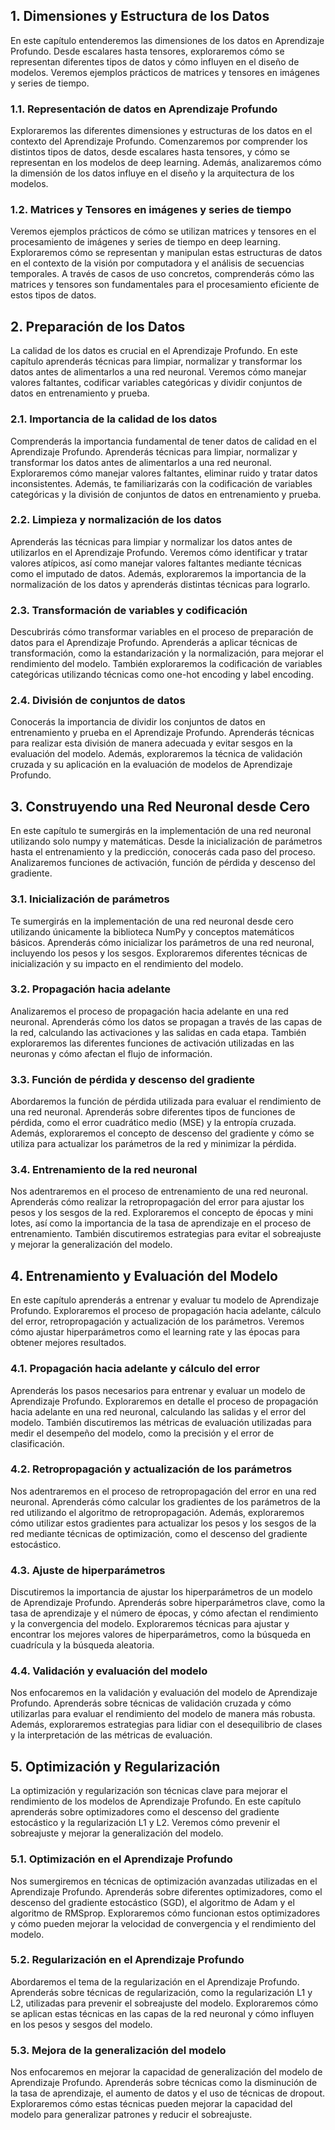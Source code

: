 ## 1. Dimensiones y Estructura de los Datos
En este capítulo entenderemos las dimensiones de los datos en Aprendizaje Profundo. Desde escalares hasta tensores, exploraremos cómo se representan diferentes tipos de datos y cómo influyen en el diseño de modelos. Veremos ejemplos prácticos de matrices y tensores en imágenes y series de tiempo.

### 1.1. Representación de datos en Aprendizaje Profundo
Exploraremos las diferentes dimensiones y estructuras de los datos en el contexto del Aprendizaje Profundo. Comenzaremos por comprender los distintos tipos de datos, desde escalares hasta tensores, y cómo se representan en los modelos de deep learning. Además, analizaremos cómo la dimensión de los datos influye en el diseño y la arquitectura de los modelos.

### 1.2. Matrices y Tensores en imágenes y series de tiempo
Veremos ejemplos prácticos de cómo se utilizan matrices y tensores en el procesamiento de imágenes y series de tiempo en deep learning. Exploraremos cómo se representan y manipulan estas estructuras de datos en el contexto de la visión por computadora y el análisis de secuencias temporales. A través de casos de uso concretos, comprenderás cómo las matrices y tensores son fundamentales para el procesamiento eficiente de estos tipos de datos.

## 2. Preparación de los Datos
La calidad de los datos es crucial en el Aprendizaje Profundo. En este capítulo aprenderás técnicas para limpiar, normalizar y transformar los datos antes de alimentarlos a una red neuronal. Veremos cómo manejar valores faltantes, codificar variables categóricas y dividir conjuntos de datos en entrenamiento y prueba.

### 2.1. Importancia de la calidad de los datos
Comprenderás la importancia fundamental de tener datos de calidad en el Aprendizaje Profundo. Aprenderás técnicas para limpiar, normalizar y transformar los datos antes de alimentarlos a una red neuronal. Exploraremos cómo manejar valores faltantes, eliminar ruido y tratar datos inconsistentes. Además, te familiarizarás con la codificación de variables categóricas y la división de conjuntos de datos en entrenamiento y prueba.

### 2.2. Limpieza y normalización de los datos
Aprenderás las técnicas para limpiar y normalizar los datos antes de utilizarlos en el Aprendizaje Profundo. Veremos cómo identificar y tratar valores atípicos, así como manejar valores faltantes mediante técnicas como el imputado de datos. Además, exploraremos la importancia de la normalización de los datos y aprenderás distintas técnicas para lograrlo.

### 2.3. Transformación de variables y codificación
Descubrirás cómo transformar variables en el proceso de preparación de datos para el Aprendizaje Profundo. Aprenderás a aplicar técnicas de transformación, como la estandarización y la normalización, para mejorar el rendimiento del modelo. También exploraremos la codificación de variables categóricas utilizando técnicas como one-hot encoding y label encoding.

### 2.4. División de conjuntos de datos
Conocerás la importancia de dividir los conjuntos de datos en entrenamiento y prueba en el Aprendizaje Profundo. Aprenderás técnicas para realizar esta división de manera adecuada y evitar sesgos en la evaluación del modelo. Además, exploraremos la técnica de validación cruzada y su aplicación en la evaluación de modelos de Aprendizaje Profundo.

## 3. Construyendo una Red Neuronal desde Cero
En este capítulo te sumergirás en la implementación de una red neuronal utilizando solo numpy y matemáticas. Desde la inicialización de parámetros hasta el entrenamiento y la predicción, conocerás cada paso del proceso. Analizaremos funciones de activación, función de pérdida y descenso del gradiente.

### 3.1. Inicialización de parámetros
Te sumergirás en la implementación de una red neuronal desde cero utilizando únicamente la biblioteca NumPy y conceptos matemáticos básicos. Aprenderás cómo inicializar los parámetros de una red neuronal, incluyendo los pesos y los sesgos. Exploraremos diferentes técnicas de inicialización y su impacto en el rendimiento del modelo.

### 3.2. Propagación hacia adelante
Analizaremos el proceso de propagación hacia adelante en una red neuronal. Aprenderás cómo los datos se propagan a través de las capas de la red, calculando las activaciones y las salidas en cada etapa. También exploraremos las diferentes funciones de activación utilizadas en las neuronas y cómo afectan el flujo de información.

### 3.3. Función de pérdida y descenso del gradiente
Abordaremos la función de pérdida utilizada para evaluar el rendimiento de una red neuronal. Aprenderás sobre diferentes tipos de funciones de pérdida, como el error cuadrático medio (MSE) y la entropía cruzada. Además, exploraremos el concepto de descenso del gradiente y cómo se utiliza para actualizar los parámetros de la red y minimizar la pérdida.

### 3.4. Entrenamiento de la red neuronal
Nos adentraremos en el proceso de entrenamiento de una red neuronal. Aprenderás cómo realizar la retropropagación del error para ajustar los pesos y los sesgos de la red. Exploraremos el concepto de épocas y mini lotes, así como la importancia de la tasa de aprendizaje en el proceso de entrenamiento. También discutiremos estrategias para evitar el sobreajuste y mejorar la generalización del modelo.

## 4. Entrenamiento y Evaluación del Modelo
En este capítulo aprenderás a entrenar y evaluar tu modelo de Aprendizaje Profundo. Exploraremos el proceso de propagación hacia adelante, cálculo del error, retropropagación y actualización de los parámetros. Veremos cómo ajustar hiperparámetros como el learning rate y las épocas para obtener mejores resultados.

### 4.1. Propagación hacia adelante y cálculo del error
Aprenderás los pasos necesarios para entrenar y evaluar un modelo de Aprendizaje Profundo. Exploraremos en detalle el proceso de propagación hacia adelante en una red neuronal, calculando las salidas y el error del modelo. También discutiremos las métricas de evaluación utilizadas para medir el desempeño del modelo, como la precisión y el error de clasificación.

### 4.2. Retropropagación y actualización de los parámetros
Nos adentraremos en el proceso de retropropagación del error en una red neuronal. Aprenderás cómo calcular los gradientes de los parámetros de la red utilizando el algoritmo de retropropagación. Además, exploraremos cómo utilizar estos gradientes para actualizar los pesos y los sesgos de la red mediante técnicas de optimización, como el descenso del gradiente estocástico.

### 4.3. Ajuste de hiperparámetros
Discutiremos la importancia de ajustar los hiperparámetros de un modelo de Aprendizaje Profundo. Aprenderás sobre hiperparámetros clave, como la tasa de aprendizaje y el número de épocas, y cómo afectan el rendimiento y la convergencia del modelo. Exploraremos técnicas para ajustar y encontrar los mejores valores de hiperparámetros, como la búsqueda en cuadrícula y la búsqueda aleatoria.

### 4.4. Validación y evaluación del modelo
Nos enfocaremos en la validación y evaluación del modelo de Aprendizaje Profundo. Aprenderás sobre técnicas de validación cruzada y cómo utilizarlas para evaluar el rendimiento del modelo de manera más robusta. Además, exploraremos estrategias para lidiar con el desequilibrio de clases y la interpretación de las métricas de evaluación.

## 5. Optimización y Regularización
La optimización y regularización son técnicas clave para mejorar el rendimiento de los modelos de Aprendizaje Profundo. En este capítulo aprenderás sobre optimizadores como el descenso del gradiente estocástico y la regularización L1 y L2. Veremos cómo prevenir el sobreajuste y mejorar la generalización del modelo.

### 5.1. Optimización en el Aprendizaje Profundo
Nos sumergiremos en técnicas de optimización avanzadas utilizadas en el Aprendizaje Profundo. Aprenderás sobre diferentes optimizadores, como el descenso del gradiente estocástico (SGD), el algoritmo de Adam y el algoritmo de RMSprop. Exploraremos cómo funcionan estos optimizadores y cómo pueden mejorar la velocidad de convergencia y el rendimiento del modelo.

### 5.2. Regularización en el Aprendizaje Profundo
Abordaremos el tema de la regularización en el Aprendizaje Profundo. Aprenderás sobre técnicas de regularización, como la regularización L1 y L2, utilizadas para prevenir el sobreajuste del modelo. Exploraremos cómo se aplican estas técnicas en las capas de la red neuronal y cómo influyen en los pesos y sesgos del modelo.

### 5.3. Mejora de la generalización del modelo
Nos enfocaremos en mejorar la capacidad de generalización del modelo de Aprendizaje Profundo. Aprenderás sobre técnicas como la disminución de la tasa de aprendizaje, el aumento de datos y el uso de técnicas de dropout. Exploraremos cómo estas técnicas pueden mejorar la capacidad del modelo para generalizar patrones y reducir el sobreajuste.